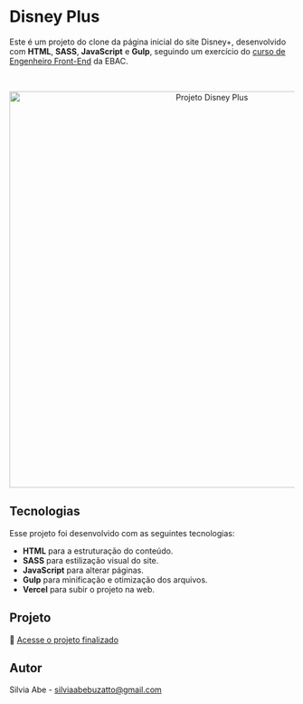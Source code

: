 # Disney Plus

  Este é um projeto do clone da página inicial do site Disney+, desenvolvido com <b>HTML</b>, <b>SASS</b>, <b>JavaScript</b> e <b>Gulp</b>, seguindo um exercício do [curso de Engenheiro Front-End](https://ebaconline.com.br/front-end-profession) da EBAC.

<br>

<p align="center">
  <img alt="Projeto Disney Plus" src="https://github.com/user-attachments/assets/18efc82c-b554-4860-a866-80b6502112f3" width="700">
</p>

## Tecnologias

Esse projeto foi desenvolvido com as seguintes tecnologias:

- <b>HTML</b> para a estruturação do conteúdo.
- <b>SASS</b> para estilização visual do site.
- <b>JavaScript</b> para alterar páginas.
- <b>Gulp</b> para minificação e otimização dos arquivos.
- <b>Vercel</b> para subir o projeto na web.

## Projeto

🚀 [Acesse o projeto finalizado](https://clone-disneyplus-psi-sable.vercel.app/)

## Autor

Silvia Abe - silviaabebuzatto@gmail.com

